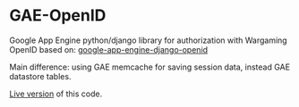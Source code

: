 GAE-OpenID
==========

Google App Engine python/django library for authorization with Wargaming OpenID
based on: [google-app-engine-django-openid](https://code.google.com/p/google-app-engine-django-openid/)

Main difference: using GAE memcache for saving session data, instead GAE datastore tables.

[Live version](http://openid-gae.appspot.com) of this code.
